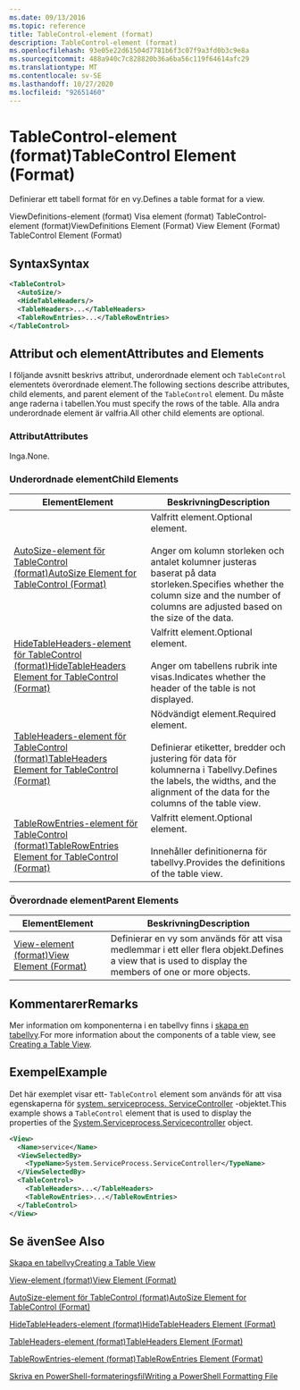 ```yaml
---
ms.date: 09/13/2016
ms.topic: reference
title: TableControl-element (format)
description: TableControl-element (format)
ms.openlocfilehash: 93e05e22d61504d7781b6f3c07f9a3fd0b3c9e8a
ms.sourcegitcommit: 488a940c7c828820b36a6ba56c119f64614afc29
ms.translationtype: MT
ms.contentlocale: sv-SE
ms.lasthandoff: 10/27/2020
ms.locfileid: "92651460"
---
```

# <a name="tablecontrol-element-format"></a><span data-ttu-id="162f2-103">TableControl-element (format)</span><span class="sxs-lookup"><span data-stu-id="162f2-103">TableControl Element (Format)</span></span>

<span data-ttu-id="162f2-104">Definierar ett tabell format för en vy.</span><span class="sxs-lookup"><span data-stu-id="162f2-104">Defines a table format for a view.</span></span>

<span data-ttu-id="162f2-105">ViewDefinitions-element (format) Visa element (format) TableControl-element (format)</span><span class="sxs-lookup"><span data-stu-id="162f2-105">ViewDefinitions Element (Format) View Element (Format) TableControl Element (Format)</span></span>

## <a name="syntax"></a><span data-ttu-id="162f2-106">Syntax</span><span class="sxs-lookup"><span data-stu-id="162f2-106">Syntax</span></span>

```xml
<TableControl>
  <AutoSize/>
  <HideTableHeaders/>
  <TableHeaders>...</TableHeaders>
  <TableRowEntries>...</TableRowEntries>
</TableControl>

```

## <a name="attributes-and-elements"></a><span data-ttu-id="162f2-107">Attribut och element</span><span class="sxs-lookup"><span data-stu-id="162f2-107">Attributes and Elements</span></span>

<span data-ttu-id="162f2-108">I följande avsnitt beskrivs attribut, underordnade element och `TableControl` elementets överordnade element.</span><span class="sxs-lookup"><span data-stu-id="162f2-108">The following sections describe attributes, child elements, and parent element of the `TableControl` element.</span></span> <span data-ttu-id="162f2-109">Du måste ange raderna i tabellen.</span><span class="sxs-lookup"><span data-stu-id="162f2-109">You must specify the rows of the table.</span></span> <span data-ttu-id="162f2-110">Alla andra underordnade element är valfria.</span><span class="sxs-lookup"><span data-stu-id="162f2-110">All other child elements are optional.</span></span>

### <a name="attributes"></a><span data-ttu-id="162f2-111">Attribut</span><span class="sxs-lookup"><span data-stu-id="162f2-111">Attributes</span></span>

<span data-ttu-id="162f2-112">Inga.</span><span class="sxs-lookup"><span data-stu-id="162f2-112">None.</span></span>

### <a name="child-elements"></a><span data-ttu-id="162f2-113">Underordnade element</span><span class="sxs-lookup"><span data-stu-id="162f2-113">Child Elements</span></span>

|<span data-ttu-id="162f2-114">Element</span><span class="sxs-lookup"><span data-stu-id="162f2-114">Element</span></span>|<span data-ttu-id="162f2-115">Beskrivning</span><span class="sxs-lookup"><span data-stu-id="162f2-115">Description</span></span>|
|-------------|-----------------|
|[<span data-ttu-id="162f2-116">AutoSize-element för TableControl (format)</span><span class="sxs-lookup"><span data-stu-id="162f2-116">AutoSize Element for TableControl (Format)</span></span>](./autosize-element-for-tablecontrol-format.md)|<span data-ttu-id="162f2-117">Valfritt element.</span><span class="sxs-lookup"><span data-stu-id="162f2-117">Optional element.</span></span><br /><br /> <span data-ttu-id="162f2-118">Anger om kolumn storleken och antalet kolumner justeras baserat på data storleken.</span><span class="sxs-lookup"><span data-stu-id="162f2-118">Specifies whether the column size and the number of columns are adjusted based on the size of the data.</span></span>|
|[<span data-ttu-id="162f2-119">HideTableHeaders-element för TableControl (format)</span><span class="sxs-lookup"><span data-stu-id="162f2-119">HideTableHeaders Element for TableControl (Format)</span></span>](./hidetableheaders-element-format.md)|<span data-ttu-id="162f2-120">Valfritt element.</span><span class="sxs-lookup"><span data-stu-id="162f2-120">Optional element.</span></span><br /><br /> <span data-ttu-id="162f2-121">Anger om tabellens rubrik inte visas.</span><span class="sxs-lookup"><span data-stu-id="162f2-121">Indicates whether the header of the table is not displayed.</span></span>|
|[<span data-ttu-id="162f2-122">TableHeaders-element för TableControl (format)</span><span class="sxs-lookup"><span data-stu-id="162f2-122">TableHeaders Element for TableControl (Format)</span></span>](./tableheaders-element-format.md)|<span data-ttu-id="162f2-123">Nödvändigt element.</span><span class="sxs-lookup"><span data-stu-id="162f2-123">Required element.</span></span><br /><br /> <span data-ttu-id="162f2-124">Definierar etiketter, bredder och justering för data för kolumnerna i Tabellvy.</span><span class="sxs-lookup"><span data-stu-id="162f2-124">Defines the labels, the widths, and the alignment of the data for the columns of the table view.</span></span>|
|[<span data-ttu-id="162f2-125">TableRowEntries-element för TableControl (format)</span><span class="sxs-lookup"><span data-stu-id="162f2-125">TableRowEntries Element for TableControl (Format)</span></span>](./tablerowentries-element-for-tablecontrol-format.md)|<span data-ttu-id="162f2-126">Valfritt element.</span><span class="sxs-lookup"><span data-stu-id="162f2-126">Optional element.</span></span><br /><br /> <span data-ttu-id="162f2-127">Innehåller definitionerna för tabellvy.</span><span class="sxs-lookup"><span data-stu-id="162f2-127">Provides the definitions of the table view.</span></span>|

### <a name="parent-elements"></a><span data-ttu-id="162f2-128">Överordnade element</span><span class="sxs-lookup"><span data-stu-id="162f2-128">Parent Elements</span></span>

|<span data-ttu-id="162f2-129">Element</span><span class="sxs-lookup"><span data-stu-id="162f2-129">Element</span></span>|<span data-ttu-id="162f2-130">Beskrivning</span><span class="sxs-lookup"><span data-stu-id="162f2-130">Description</span></span>|
|-------------|-----------------|
|[<span data-ttu-id="162f2-131">View-element (format)</span><span class="sxs-lookup"><span data-stu-id="162f2-131">View Element (Format)</span></span>](./view-element-format.md)|<span data-ttu-id="162f2-132">Definierar en vy som används för att visa medlemmar i ett eller flera objekt.</span><span class="sxs-lookup"><span data-stu-id="162f2-132">Defines a view that is used to display the members of one or more objects.</span></span>|

## <a name="remarks"></a><span data-ttu-id="162f2-133">Kommentarer</span><span class="sxs-lookup"><span data-stu-id="162f2-133">Remarks</span></span>

<span data-ttu-id="162f2-134">Mer information om komponenterna i en tabellvy finns i [skapa en tabellvy](./creating-a-table-view.md).</span><span class="sxs-lookup"><span data-stu-id="162f2-134">For more information about the components of a table view, see [Creating a Table View](./creating-a-table-view.md).</span></span>

## <a name="example"></a><span data-ttu-id="162f2-135">Exempel</span><span class="sxs-lookup"><span data-stu-id="162f2-135">Example</span></span>

<span data-ttu-id="162f2-136">Det här exemplet visar ett- `TableControl` element som används för att visa egenskaperna för [system. serviceprocess. ServiceController](/dotnet/api/System.ServiceProcess.ServiceController) -objektet.</span><span class="sxs-lookup"><span data-stu-id="162f2-136">This example shows a `TableControl` element that is used to display the properties of the [System.Serviceprocess.Servicecontroller](/dotnet/api/System.ServiceProcess.ServiceController) object.</span></span>

```xml
<View>
  <Name>service</Name>
  <ViewSelectedBy>
    <TypeName>System.ServiceProcess.ServiceController</TypeName>
  </ViewSelectedBy>
  <TableControl>
    <TableHeaders>...</TableHeaders>
    <TableRowEntries>...</TableRowEntries>
  </TableControl>
</View>

```

## <a name="see-also"></a><span data-ttu-id="162f2-137">Se även</span><span class="sxs-lookup"><span data-stu-id="162f2-137">See Also</span></span>

[<span data-ttu-id="162f2-138">Skapa en tabellvy</span><span class="sxs-lookup"><span data-stu-id="162f2-138">Creating a Table View</span></span>](./creating-a-table-view.md)

[<span data-ttu-id="162f2-139">View-element (format)</span><span class="sxs-lookup"><span data-stu-id="162f2-139">View Element (Format)</span></span>](./view-element-format.md)

[<span data-ttu-id="162f2-140">AutoSize-element för TableControl (format)</span><span class="sxs-lookup"><span data-stu-id="162f2-140">AutoSize Element for TableControl (Format)</span></span>](./autosize-element-for-tablecontrol-format.md)

[<span data-ttu-id="162f2-141">HideTableHeaders-element (format)</span><span class="sxs-lookup"><span data-stu-id="162f2-141">HideTableHeaders Element (Format)</span></span>](./hidetableheaders-element-format.md)

[<span data-ttu-id="162f2-142">TableHeaders-element (format)</span><span class="sxs-lookup"><span data-stu-id="162f2-142">TableHeaders Element (Format)</span></span>](./tableheaders-element-format.md)

[<span data-ttu-id="162f2-143">TableRowEntries-element (format)</span><span class="sxs-lookup"><span data-stu-id="162f2-143">TableRowEntries Element (Format)</span></span>](./tablerowentries-element-for-tablecontrol-format.md)

[<span data-ttu-id="162f2-144">Skriva en PowerShell-formateringsfil</span><span class="sxs-lookup"><span data-stu-id="162f2-144">Writing a PowerShell Formatting File</span></span>](./writing-a-powershell-formatting-file.md)
